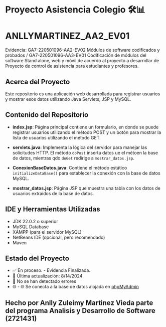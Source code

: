 # Proyecto Asistencia Colegio 🛠️📊

# ANLLYMARTINEZ_AA2_EV01
Evidencia: GA7-220501096-AA2-EV02 Módulos de software codificados y probados / GA7-220501096-AA3-EV01 Codificación de módulos del software Stand alone, web y móvil de acuerdo al proyecto a desarrollar de Proyecto de control de asistencia para estudiantes y profesores. 

## Acerca del Proyecto

Este repositorio es una aplicación web desarrollada para registrar usuarios y mostrar esos datos utilizando Java Servlets, JSP y MySQL. 

## Contenido del Repositorio

- **index.jsp**: Página principal contiene un formulario, en donde se puede registrar usuarios utilizando el método POST y un botón para mostrar la lista de usuarios utilizando el método GET.
  
- **servlets.java**: Implementa la lógica del servidor para manejar las solicitudes HTTP. El método `doPost` inserta datos ue el métoen la base de datos, mientras qdo `doGet` redirige a `mostrar_datos.jsp`.

- **ConexionBaseDatos.java**: Contiene el método estático `initializeDataBase()` para establecer la conexión con la base de datos MySQL.

- **mostrar_datos.jsp**: Página JSP que muestra una tabla con los datos de usuarios extraídos de la base de datos.

## IDE y Herramientas Utilizadas

- JDK 22.0.2 o superior
- MySQL Database
- XAMPP (para el servidor MySQL)
- NetBeans IDE (opcional, pero recomendado)
- Maven

## Estado del Proyecto

- ✅ En proceso. - Evidencia Finalizada. 
- 🔄 Última actualización: 8/14/2024
- 🚫 No se han detectado errores
- 🌐 - 🌐 Se conecta a la base de datos alojada en [phpMyAdmin](http://localhost/phpmyadmin/index.php?route=/sql&pos=0&db=bdcontrolasistencia&table=usuario)

## Hecho por Anlly Zuleimy Martinez Vieda parte del programa Analisis y Desarrollo de Software (2721431)
